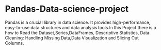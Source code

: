 # Pandas-Data-science-project
Pandas is a crucial library in data science. It provides high-performance, easy-to-use data structures and data analysis tools.In this Project there is a how to Read the Dataset,Series,DataFrames, Descriptive Statistics, Data Cleaning: Handling Missing Data,Data Visualization and Slicing Out Columns.
